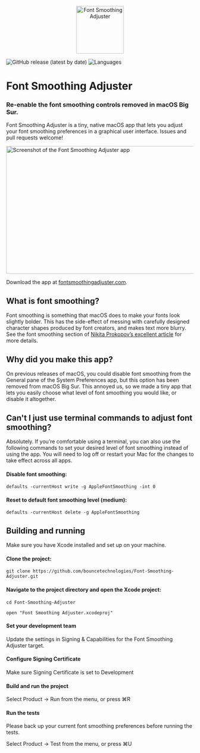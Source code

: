 <p align="center" >
  <img src="https://font-smoothing-adjuster-updates.s3.eu-west-2.amazonaws.com/app-icon-128%402x.png" alt="Font Smoothing Adjuster" title="Font Smoothing Adjuster" width="128" height="128">
</p>

![GitHub release (latest by date)](https://img.shields.io/github/v/release/bouncetechnologies/Font-Smoothing-Adjuster)
![Languages](https://img.shields.io/badge/Languages-en%2C%20es%2C%20fr%2C%20de-brightgreen)

# Font Smoothing Adjuster
### Re-enable the font smoothing controls removed in macOS Big Sur.
Font Smoothing Adjuster is a tiny, native macOS app that lets you adjust your font smoothing preferences in a graphical user interface. Issues and pull requests welcome!

<img src="https://font-smoothing-adjuster-updates.s3.eu-west-2.amazonaws.com/app-dark-disabled%402x.png?bustcache" alt="Screenshot of the Font Smoothing Adjuster app" width="529" height="343">

Download the app at [fontsmoothingadjuster.com](https://www.fontsmoothingadjuster.com).

## What is font smoothing?
Font smoothing is something that macOS does to make your fonts look slightly bolder. This has the side-effect of messing with carefully designed character shapes produced by font creators, and makes text more blurry. See the font smoothing section of [Nikita Prokopov’s excellent article](https://tonsky.me/blog/monitors/#turn-off-font-smoothing) for more details.

## Why did you make this app?
On previous releases of macOS, you could disable font smoothing from the General pane of the System Preferences app, but this option has been removed from macOS Big Sur.
This annoyed us, so we made a tiny app that lets you easily choose what level of font smoothing you would like, or disable it altogether.

## Can't I just use terminal commands to adjust font smoothing?
Absolutely. If you’re comfortable using a terminal, you can also use the following commands to set your desired level of font smoothing instead of using the app. You will need to log off or restart your Mac for the changes to take effect across all apps.

#### Disable font smoothing:
```defaults -currentHost write -g AppleFontSmoothing -int 0```
#### Reset to default font smoothing level (medium):
```defaults -currentHost delete -g AppleFontSmoothing```

## Building and running
Make sure you have Xcode installed and set up on your machine.

#### Clone the project:
```git clone https://github.com/bouncetechnologies/Font-Smoothing-Adjuster.git```

#### Navigate to the project directory and open the Xcode project:
```cd Font-Smoothing-Adjuster```

```open "Font Smoothing Adjuster.xcodeproj"```

####  Set your development team
Update the settings in Signing & Capabilities for the Font Smoothing Adjuster target.

####  Configure Signing Certificate
Make sure Signing Certificate is set to Development

#### Build and run the project

Select Product -> Run from the menu, or press ⌘R

#### Run the tests

Please back up your current font smoothing preferences before running the tests.

Select Product -> Test from the menu, or press ⌘U
